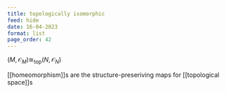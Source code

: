 ```yaml
---
title: topologically isomorphic
feed: hide
date: 16-04-2023
format: list
page_order: 42
---
```



$(M, \mathcal O_M) \cong_\text{top} (N, \mathcal O_N)$

[[homeomorphism]]s are the structure-preseriving maps for [[topological space]]s